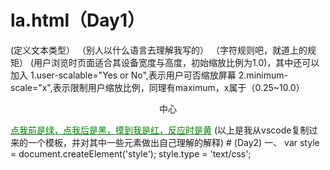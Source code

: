 # la.html（Day1）
<!DOCTYPE html>(定义文本类型）
<html lang="en">（别人以什么语言去理解我写的）
<head>
    <meta charset="UTF-8">（字符规则吧，就道上的规矩）
    <meta name="viewport" content="width=device-width, initial-scale=1.0">(用户浏览时页面适合其设备宽度与高度，初始缩放比例为1.0)，其中还可以加入
  1.user-scalable="Yes or No",表示用户可否缩放屏幕
  2.minimum-scale="x",表示限制用户缩放比例，同理有maximum，x属于（0.25~10.0）
    <title>Document</title>
<style>
            a:link {color:green}
            a:visited {color:black}
            a:hover {color:red}
            a:active {color:yellow}
    /*  hover放在visited前面会失效，但active不会失效
        hover放在active后面时不会失效，但中间的active会失效
        active放在最前面时会失效
        最后去查了下，原来在 CSS 定义中，a:hover 必须被置于 a:link 和 a:visited 之后，才是有效的。
        a:active 必须被置于 a:hover 之后，才是有效的。
    */
</style>
</head>
<body>
    <p style=" text-align:center">中心</p>
    <a href="javascript:;">点我前是绿，点我后是黑，摸到我是红，反应时是黄</a>
</body>
</html>
(以上是我从vscode复制过来的一个模板，并对其中一些元素做出自己理解的解释)
# (Day2)
一、
<script>            
      1.console.log(1*2*3*4*5*6*7*8*9*10*11*12*13*14*15*16*17*18*19*20*21*22*23*24*25*26*27*28*29*30*31*32*33*34*35*36*37*38*39*40*41*42*43*44*45*46*47*48*49*50*51*52*53*54*55*56*57*58*59*60*61*62*63*64*65*66)
    

2.var row=5; // row表示总行数
    for(var r=row;r>0;r--){  //外层循环控制行数 r表示每次变化的行数
  var triangle="";   //triangle表示最后的三角形
    for(var space=r;space<row;space++){ //此循环控制空格数 space表示空格数
      triangle+=" ";
   }
    for(var $=1;$<=2*r-1;$++){ //此循环控制 $ 数
      triangle+="$";
   }
console.log(triangle);
    

3.function factorialize(num){
    return num >1 ? num * factorialize (num-1):1;
}
console.log(factorialize(66));

二、
</script>
var style = document.createElement('style'); 
 style.type = 'text/css'; 
</script>
